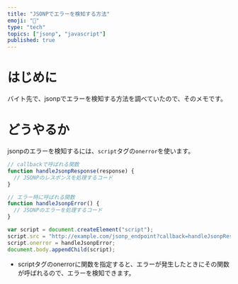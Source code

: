 ```yaml
---
title: "JSONPでエラーを検知する方法"
emoji: "👺"
type: "tech"
topics: ["jsonp", "javascript"]
published: true
---
```


# はじめに

バイト先で、jsonpでエラーを検知する方法を調べていたので、そのメモです。

# どうやるか

jsonpのエラーを検知するには、`script`タグの`onerror`を使います。

```javascript
// callbackで呼ばれる関数
function handleJsonpResponse(response) {
  // JSONPのレスポンスを処理するコード
}

// エラー時に呼ばれる関数
function handleJsonpError() {
  // JSONPのエラーを処理するコード
}

var script = document.createElement("script");
script.src = "http://example.com/jsonp_endpoint?callback=handleJsonpResponse";
script.onerror = handleJsonpError;
document.body.appendChild(script);
```

- scriptタグのonerrorに関数を指定すると、エラーが発生したときにその関数が呼ばれるので、エラーを検知できます。

